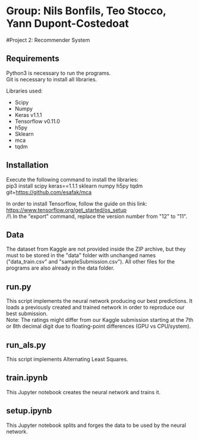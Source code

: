 # Group: Nils Bonfils, Teo Stocco, Yann Dupont-Costedoat
#Project 2: Recommender System 

## Requirements
Python3 is necessary to run the programs. <br />
Git is necessary to install all libraries.

Libraries used:
 * Scipy
 * Numpy
 * Keras v1.1.1
 * Tensorflow v0.11.0
 * h5py
 * Sklearn
 * mca
 * tqdm

## Installation 
Execute the following command to install the libraries: <br />
pip3 install scipy keras==1.1.1 sklearn numpy h5py tqdm git+https://github.com/esafak/mca

In order to install Tensorflow, follow the guide on this link: https://www.tensorflow.org/get_started/os_setup <br />
/!\ In the "export" command, replace the version number from "12" to "11".

## Data
The dataset from Kaggle are not provided inside the ZIP archive, but they must to be stored in the "data" folder with unchanged names ("data_train.csv" and "sampleSubmission.csv").
All other files for the programs are also already in the data folder.

## run.py
This script implements the neural network producing our best predictions. It loads a previously created and trained network in order to reproduce our best submission. <br />
Note: The ratings might differ from our Kaggle submission starting at the 7th or 8th decimal digit due to floating-point differences (GPU vs CPU/system).


## run_als.py
This script implements Alternating Least Squares.


## train.ipynb
This Jupyter notebook creates the neural network and trains it.

## setup.ipynb
This Jupyter notebook splits and forges the data to be used by the neural network.
